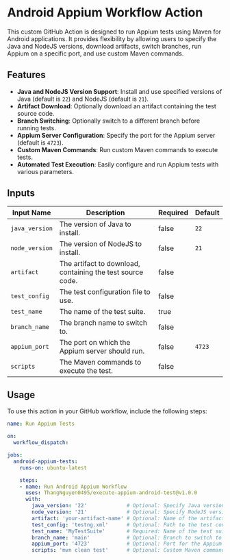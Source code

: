 # Android Appium Workflow Action

This custom GitHub Action is designed to run Appium tests using Maven for Android applications. It provides flexibility by allowing users to specify the Java and NodeJS versions, download artifacts, switch branches, run Appium on a specific port, and use custom Maven commands.

## Features

- **Java and NodeJS Version Support**: Install and use specified versions of Java (default is `22`) and NodeJS (default is `21`).
- **Artifact Download**: Optionally download an artifact containing the test source code.
- **Branch Switching**: Optionally switch to a different branch before running tests.
- **Appium Server Configuration**: Specify the port for the Appium server (default is `4723`).
- **Custom Maven Commands**: Run custom Maven commands to execute tests.
- **Automated Test Execution**: Easily configure and run Appium tests with various parameters.

## Inputs

| Input Name     | Description                                                             | Required | Default |
|----------------|-------------------------------------------------------------------------|----------|---------|
| `java_version` | The version of Java to install.                                          | false    | `22`    |
| `node_version` | The version of NodeJS to install.                                        | false    | `21`    |
| `artifact`     | The artifact to download, containing the test source code.               | false    |         |
| `test_config`  | The test configuration file to use.                                      | false    |         |
| `test_name`    | The name of the test suite.                                              | true     |         |
| `branch_name`  | The branch name to switch to.                                            | false    |         |
| `appium_port`  | The port on which the Appium server should run.                          | false    | `4723`  |
| `scripts`      | The Maven commands to execute the test.                                  | false    |         |

## Usage

To use this action in your GitHub workflow, include the following steps:

```yaml
name: Run Appium Tests

on:
  workflow_dispatch:

jobs:
  android-appium-tests:
    runs-on: ubuntu-latest

    steps:
    - name: Run Android Appium Workflow
      uses: ThangNguyen0495/execute-appium-android-test@v1.0.0
      with:
        java_version: '22'             # Optional: Specify Java version
        node_version: '21'             # Optional: Specify NodeJS version
        artifact: 'your-artifact-name' # Optional: Name of the artifact to download
        test_config: 'testng.xml'      # Optional: Path to the test configuration file
        test_name: 'MyTestSuite'       # Required: Name of the test suite
        branch_name: 'main'            # Optional: Branch to switch to
        appium_port: '4723'            # Optional: Port for the Appium server
        scripts: 'mvn clean test'      # Optional: Custom Maven commands to run the tests
